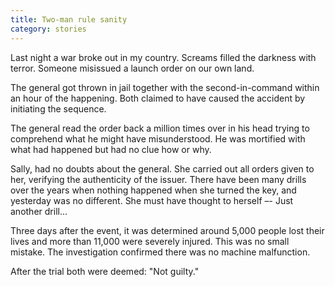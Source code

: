 ```yaml
---
title: Two-man rule sanity
category: stories
---
```

Last night a war broke out in my country.
Screams filled the darkness with terror.
Someone misissued a launch order on our own land.

The general got thrown in jail together with the second-in-command within an hour of the happening.
Both claimed to have caused the accident by initiating the sequence.

The general read the order back a million times over in his head trying to comprehend what he might have misunderstood.
He was mortified with what had happened but had no clue how or why.

Sally, had no doubts about the general.
She carried out all orders given to her, verifying the authenticity of the issuer.
There have been many drills over the years when nothing happened when she turned the key, and yesterday was no different.
She must have thought to herself –- Just another drill...

Three days after the event, it was determined around 5,000 people lost their lives and more than 11,000 were severely injured.
This was no small mistake.
The investigation confirmed there was no machine malfunction.

After the trial both were deemed: "Not guilty."
